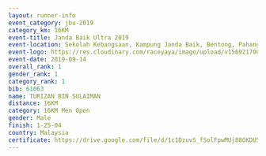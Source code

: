 ```yaml
---
layout: runner-info 
event_category: jbu-2019 
category_km: 16KM 
event-title: Janda Baik Ultra 2019 
event-location: Sekolah Kebangsaan, Kampung Janda Baik, Bentong, Pahang, Malaysia 
event-logo: https://res.cloudinary.com/raceyaya/image/upload/v1569217009/logo/janda-baik_vch1pc.jpg 
event-date: 2019-09-14
overall_rank: 1
gender_rank: 1
category_rank: 1
bib: 61063
name: TURIZAN BIN SULAIMAN
distance: 16KM
category: 16KM Men Open
gender: Male
finish: 1-25-04
country: Malaysia
certificate: https://drive.google.com/file/d/1c1DzuvS_fSolFpwMUj88GKDU5rxPpqrq/view?usp=sharing
---
```

